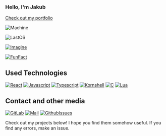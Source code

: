 ### Hello, I'm Jakub
[Check out my portfolio](https://desantbucie.github.io/portfolio)

![Machine](https://img.shields.io/badge/Main%20Machine-Macbook_Air_M1-black?&style=for-the-badge&logo=macOS&logoColor=white&labelColor=707070)

![LastOS](https://img.shields.io/badge/Last_discovered_OS-Illumos-black?&style=for-the-badge&logo=linuxcontainers&logoColor=white&labelColor=FB290F)

[![Imagine](https://img.shields.io/badge/Simple_vim_setup?-Try_this-black?&style=for-the-badge&logo=vim&logoColor=white&labelColor=darkblue)](https://github.com/DesantBucie/easy.nvim)

[![FunFact](https://img.shields.io/badge/Fun_fact-Kornshell_is_actually_really_good,_try_it-black?&style=for-the-badge&logo=windowsterminal&logoColor=white&labelColor=red)](https://github.com/DesantBucie/korny)
 
## Used Technologies

[![React](https://img.shields.io/badge/-React-black?&style=for-the-badge&logo=react&logoColor=%2361DAFB)](https://github.com/DesantBucie)
[![Javascript](https://img.shields.io/badge/-Javascript-yellow?&style=for-the-badge&logo=javascript&logoColor=white)](https://github.com/DesantBucie)
[![Typescript](https://img.shields.io/badge/-Typescript-blue?&style=for-the-badge&logo=typescript&logoColor=white)](https://github.com/DesantBucie)
[![Kornshell](https://img.shields.io/badge/kornshell-red?&style=for-the-badge&logo=gnubash&logoColor=white)](https://github.com/DesantBucie)
[![C](https://img.shields.io/badge/C-gray?&style=for-the-badge&logo=xcode&logoColor=white)](https://github.com/DesantBucie)
[![Lua](https://img.shields.io/badge/-Lua-darkblue?&style=for-the-badge&logo=lua&logoColor=white)](https://github.com/DesantBucie)

## Contact and other media

[![GitLab](https://img.shields.io/badge/-Gitlab-black?&style=for-the-badge&logo=gitlab)](https://gitlab.com/DesantBucie)
[![Mail](https://img.shields.io/badge/-Mail-black?&style=for-the-badge&logo=gmail)](mailto:mattrusz@gmail.com)
[![GithubIssues](https://img.shields.io/badge/-Issues-black?&style=for-the-badge&logo=github)](https://github.com/DesantBucie/DesantBucie/issues)

Check out my projects below! I hope you find them somehow useful. If you find any errors, make an issue. 
